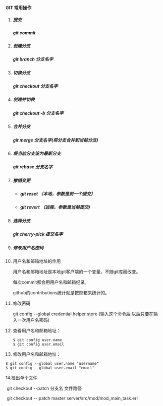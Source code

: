 #### GIT 常用操作

1. ##### 提交

   ##### git commit

2. ##### 创建分支

   ##### git branch 分支名字

3. ##### 切换分支

   ##### git checkout 分支名字

4. ##### 创建并切换

   ##### git checkout -b 分支名字

5. ##### 合并分支

   ##### git merge 分支名字(将分支合并到当前分支)

6. ##### 将当前分支设为最新分支

   ##### git rebase 分支名字

7. ##### 撤销变更

   - ##### git reset	（本地，参数是前一个提交）

   - ##### git revert       （远程，参数是当前提交)

8. ##### 选择分支

   ##### git cherry-pick 提交名字

9. ##### 修改用户名密码

1. 用户名和邮箱地址的作用

   用户名和邮箱地址是本地git客户端的一个变量，不随git库而改变。

   每次commit都会用用户名和邮箱纪录。

   github的contributions统计就是按邮箱来统计的。

2. 修改密码

   git config --global credential.helper store (输入这个命令后,以后只要在输入一次用户名密码)

3. 查看用户名和邮箱地址：

   ```
   $ git config user.name
   $ git config user.email
   ```

4. 修改用户名和邮箱地址：

```
$ git config --global user.name "username"
$ git config --global user.email "email"
```

14.检出单个文件

​	git checkout --patch 分支名 文件路径

​	git checkout -- patch master server/src/mod/mod_main_task.erl

